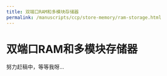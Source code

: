 ```yaml
---
title: 双端口RAM和多模块存储器
permalink: /manuscripts/ccp/store-memory/ram-storage.html
---
```

# 双端口RAM和多模块存储器

努力赶稿中，等等我呀...
